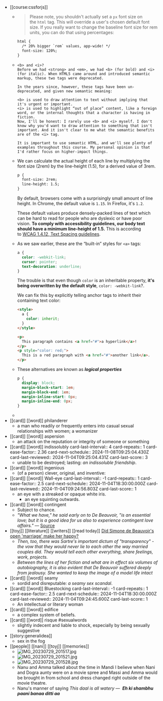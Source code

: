 - [[course:cssforjs]]
	- > Please note, you shouldn't actually set a `px` font size on the `html` tag. This will override a user's chosen default font size. If you really want to change the baseline font size for rem units, you can do that using percentages:
	  
	  ```html
	  html {
	    /* 20% bigger `rem` values, app-wide! */
	    font-size: 120%;
	  }
	  ```
	- ```
	  <b> and <i>?
	  Before we had <strong> and <em>, we had <b> (for bold) and <i> (for italic). When HTML5 came around and introduced semantic markup, these two tags were deprecated.
	  
	  In the years since, however, these tags have been un-deprecated, and given new semantic meaning:
	  
	  <b> is used to draw attention to text without implying that it's urgent or important.
	  <i> is used to highlight “out of place” content, like a foreign word, or the internal thoughts that a character is having in fiction.
	  Now, I'll be honest: I rarely use <b> and <i> myself. I don't know why you'd want to draw attention to something that isn't important. And it isn't clear to me what the semantic benefits are of the <i> tag.
	  
	  It is important to use semantic HTML, and we'll see plenty of examples throughout this course. My personal opinion is that I'd rather focus on higher-impact things.
	  ```
	- We can calculate the actual height of each line by multiplying the font size (2rem) by the line-height (1.5), for a derived value of 3rem.
	  
	  ```html
	  p {
	    font-size: 2rem;
	    line-height: 1.5;
	  }
	  ```
	  
	  By default, browsers come with a surprisingly small amount of line height. In Chrome, the default value is `1.15`. In Firefox, it's `1.2`.
	  
	  These default values produce densely-packed lines of text which can be hard to read for people who are dyslexic or have poor vision. **To comply with accessibility guidelines, our body text should have a minimum line-height of 1.5.** This is according to [WCAG 1.4.12, Text Spacing guidelines](https://www.w3.org/WAI/WCAG21/Understanding/text-spacing.html).
	- As we saw earlier, these are the “built-in” styles for `<a>` tags:
	  
	  ```css
	  a {
	    color: -webkit-link;
	    cursor: pointer;
	    text-decoration: underline;
	  }
	  ```
	  
	  The trouble is that even though `color` is an inheritable property, **it's being overwritten by the default style**, `color: -webkit-link`?.
	  
	  We can fix this by explicitly telling anchor tags to inherit their containing text color:
	  
	  ```html
	  <style>
	    a {
	      color: inherit;
	    }
	  </style>
	  
	  <p>
	    This paragraph contains <a href="#">a hyperlink</a>!
	  </p>
	  <p style="color: red;">
	    This is a red paragraph with <a href="#">another link</a>.
	  </p>
	  ```
	- These alternatives are known as ***logical properties***
	  
	  ```css
	  p {
	    display: block;
	    margin-block-start: 1em;
	    margin-block-end: 1em;
	    margin-inline-start: 0px;
	    margin-inline-end: 0px;
	  }
	  ```
	-
- [[card]] [[word]] philanderer
	- a man who readily or frequently enters into casual sexual relationships with women; a womanizer
- [[card]] [[word]] aspersion
	- an attack on the reputation or integrity of someone or something
- [[card]] [[word]] indissolubly
  card-last-interval:: 4
  card-repeats:: 1
  card-ease-factor:: 2.36
  card-next-schedule:: 2024-11-08T09:25:04.430Z
  card-last-reviewed:: 2024-11-04T09:25:04.431Z
  card-last-score:: 3
	- unable to be destroyed; lasting: *an indissoluble friendship*.
- [[card]] [[word]] ingenious
	- (of a person) clever, original, and inventive:
- [[card]] [[word]] Wall-eye
  card-last-interval:: -1
  card-repeats:: 1
  card-ease-factor:: 2.5
  card-next-schedule:: 2024-11-04T18:30:00.000Z
  card-last-reviewed:: 2024-11-04T09:24:56.803Z
  card-last-score:: 1
	- an eye with a streaked or opaque white iris.
		- an eye squinting outwards.
- [[card]] [[word]] contingent
	- Subject to chance.
	- _"What we have," he said early on to De Beauvoir, "is an essential love; but it is a good idea for us also to experience contingent love affairs."_ — [Source](https://www.theguardian.com/world/2005/jun/10/gender.politicsphilosophyandsociety)
- [[toyj]] [[literature]] [[writers]] [[read today]] [Did Simone de Beauvoir's open 'marriage' make her happy?](https://www.theguardian.com/world/2005/jun/10/gender.politicsphilosophyandsociety)
	- *Then, too, there was Sartre's important dictum of "transparency" - the vow that they would never lie to each other the way married couples did. They would tell each other everything, share feelings, work, projects.*
	- *Between the lines of her fiction and what are in effect six volumes of autobiography, it is also evident that De Beauvoir suffered deeply from jealousy. She wanted to keep the image of a model life intact*
- [[card]] [[word]] seamy
	- sordid and disreputable: *a seamy sex scandal*.
- [[card]] [[word]] Bluestocking
  card-last-interval:: -1
  card-repeats:: 1
  card-ease-factor:: 2.5
  card-next-schedule:: 2024-11-04T18:30:00.000Z
  card-last-reviewed:: 2024-11-04T09:24:45.600Z
  card-last-score:: 1
	- An intellectual or literary woman
- [[card]] [[word]] edifice
	- a complex system of beliefs.
- [[card]] [[word]] risque #sexualwords
	- slightly indecent and liable to shock, especially by being sexually suggestive
- [[story:generalidea]]
	- sex in the fog
- [[people]] [[nani]] [[toyj]] [[memories]]
	- ![IMG_20230729_201517.jpg](../assets/IMG_20230729_201517_1690646218968_0.jpg)
	- ![IMG_20230729_201521.jpg](../assets/IMG_20230729_201521_1690646230031_0.jpg)
	- ![IMG_20230729_201528.jpg](../assets/IMG_20230729_201528_1690646236932_0.jpg)
	- Nanu and Amma talked about the time in Mandi I believe when Nani and Dogra aunty were on a movie spree and Massi and Amma would be brought in from school and dress changed right outside of the movie theatre.
	- Nanu's manner of saying *This daal is all watery* —  ***Eh ki shambhu paani banaa ditti aa***